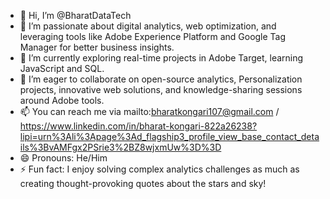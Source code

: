 - 👋 Hi, I’m @BharatDataTech
- 👀 I’m passionate about digital analytics, web optimization, and leveraging tools like Adobe Experience Platform and Google Tag Manager for better business insights.
- 🌱 I’m currently exploring real-time projects in Adobe Target, learning JavaScript and SQL.
- 💞️ I’m eager to collaborate on open-source analytics, Personalization projects, innovative web solutions, and knowledge-sharing sessions around Adobe tools.
- 📫 You can reach me via mailto:bharatkongari107@gmail.com / https://www.linkedin.com/in/bharat-kongari-822a26238?lipi=urn%3Ali%3Apage%3Ad_flagship3_profile_view_base_contact_details%3BvAMFgx2PSrie3%2BZ8wjxmUw%3D%3D
- 😄 Pronouns: He/Him
- ⚡ Fun fact: I enjoy solving complex analytics challenges as much as creating thought-provoking quotes about the stars and sky!
